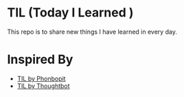 # TIL (Today I Learned )
This repo is to share new things I have learned in every day.

# Inspired By
  * [TIL by Phonbopit](https://github.com/Phonbopit/til)
  * [TIL by Thoughtbot](https://github.com/thoughtbot/til)

